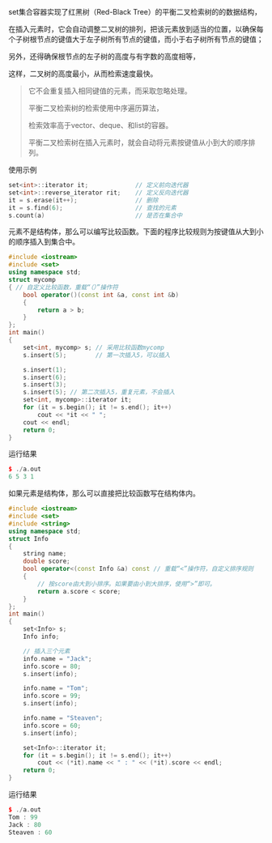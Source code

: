 set集合容器实现了红黑树（Red-Black Tree）的平衡二叉检索树的的数据结构，

在插入元素时，它会自动调整二叉树的排列，把该元素放到适当的位置，以确保每个子树根节点的键值大于左子树所有节点的键值，而小于右子树所有节点的键值；

另外，还得确保根节点的左子树的高度与有字数的高度相等，

这样，二叉树的高度最小，从而检索速度最快。

> 它不会重复插入相同键值的元素，而采取忽略处理。
> 
> 平衡二叉检索树的检索使用中序遍历算法，
> 
> 检索效率高于vector、deque、和list的容器。
> 
> 平衡二叉检索树在插入元素时，就会自动将元素按键值从小到大的顺序排列。

使用示例
``` cpp
set<int>::iterator it;             // 定义前向迭代器  
set<int>::reverse_iterator rit;    // 定义反向迭代器
it = s.erase(it++);                // 删除
it = s.find(6);                    // 查找的元素  
s.count(a)                         // 是否在集合中
```

元素不是结构体，那么可以编写比较函数。下面的程序比较规则为按键值从大到小的顺序插入到集合中。
``` cpp
#include <iostream>
#include <set>
using namespace std;
struct mycomp
{ // 自定义比较函数，重载“（）”操作符
    bool operator()(const int &a, const int &b)
    {
        return a > b;
    }
};
int main()
{
    set<int, mycomp> s; // 采用比较函数mycomp
    s.insert(5);        // 第一次插入5，可以插入

    s.insert(1);
    s.insert(6);
    s.insert(3);
    s.insert(5); // 第二次插入5，重复元素，不会插入
    set<int, mycomp>::iterator it;
    for (it = s.begin(); it != s.end(); it++)
        cout << *it << " ";
    cout << endl;
    return 0;
}
```
运行结果
``` cpp
$ ./a.out 
6 5 3 1 
```

如果元素是结构体，那么可以直接把比较函数写在结构体内。
``` cpp
#include <iostream>
#include <set>
#include <string>
using namespace std;
struct Info
{
    string name;
    double score;
    bool operator<(const Info &a) const // 重载“<”操作符，自定义排序规则
    {
        // 按score由大到小排序。如果要由小到大排序，使用“>”即可。
        return a.score < score;
    }
};
int main()
{
    set<Info> s;
    Info info;

    // 插入三个元素
    info.name = "Jack";
    info.score = 80;
    s.insert(info);

    info.name = "Tom";
    info.score = 99;
    s.insert(info);

    info.name = "Steaven";
    info.score = 60;
    s.insert(info);

    set<Info>::iterator it;
    for (it = s.begin(); it != s.end(); it++)
        cout << (*it).name << " : " << (*it).score << endl;
    return 0;
}
```
运行结果
``` cpp
$ ./a.out 
Tom : 99
Jack : 80
Steaven : 60
```